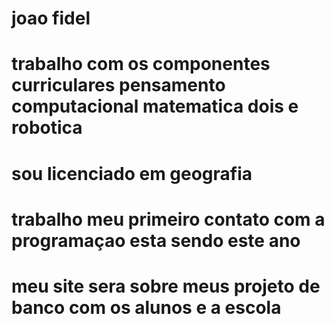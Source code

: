 # joao fidel
# trabalho com os componentes curriculares pensamento computacional matematica dois e robotica
# sou licenciado em geografia
# trabalho meu primeiro contato com a programaçao esta sendo este ano
# meu site sera sobre meus projeto de banco com os alunos e a escola
